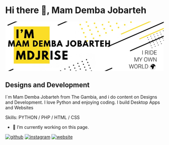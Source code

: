 # Hi there 👋, Mam Demba Jobarteh

![Designs and Development](https://github.com/Mdjrise/Mdjrise/blob/main/banner.jpg)

## Designs and Development

I`m Mam Demba Jobarteh from The Gambia, and i do content on Designs and Development.
I love Python and enjoying coding. I build Desktop Apps and Websites

Skills: PYTHON / PHP / HTML / CSS

- 🔭 I’m currently working on this page. 


[<img src='https://cdn.jsdelivr.net/npm/simple-icons@3.0.1/icons/github.svg' alt='github' height='40'>](https://github.com/mdjrise)  [<img src='https://cdn.jsdelivr.net/npm/simple-icons@3.0.1/icons/instagram.svg' alt='instagram' height='40'>](https://www.instagram.com/mdjrise/)  [<img src='https://cdn.jsdelivr.net/npm/simple-icons@3.0.1/icons/icloud.svg' alt='website' height='40'>](http://mdjrise.ml/)   
